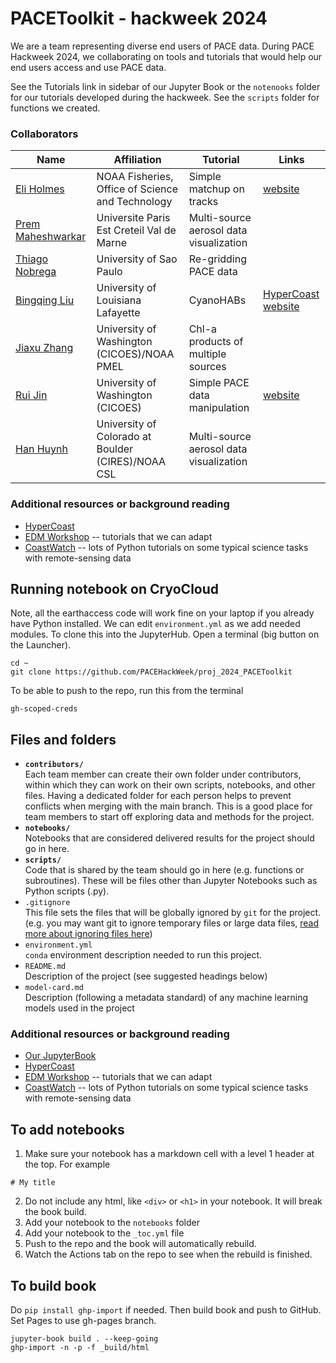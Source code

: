 # PACEToolkit - hackweek 2024

We are a team representing diverse end users of PACE data. During PACE Hackweek 2024, we collaborating on tools and tutorials that would help our end users access and use PACE data. 

See the Tutorials link in sidebar of our Jupyter Book or the `notenooks` folder for our tutorials developed during the hackweek. See the `scripts` folder for functions we created.

### Collaborators

| Name | Affiliation | Tutorial | Links |
| ------------- | ------------- | ------------- | ------------- |
| [Eli Holmes](https://github.com/eeholmes) | NOAA Fisheries, Office of Science and Technology  | Simple matchup on tracks  | [website](https://eeholmes.github.io/) |
| [Prem Maheshwarkar](https://github.com/pmaheshwarkar) | Universite Paris Est Creteil Val de Marne | Multi-source aerosol data visualization |  |
| [Thiago Nobrega](https://github.com/thiago-vg) | University of Sao Paulo | Re-gridding PACE data |  |
| [Bingqing Liu](https://github.com/bingqing-liu) |University of Louisiana Lafayette  |CyanoHABs  |  [HyperCoast](https://hypercoast.org/) [website](https://bingqingliu.com/) |
| [Jiaxu Zhang](https://github.com/JiaxuZ) | University of Washington (CICOES)/NOAA PMEL | Chl-a products of multiple sources  |  |
| [Rui Jin](https://github.com/RuiJinSZ) |  University of Washington (CICOES) | Simple PACE data manipulation  | [website](https://ruijinsz.github.io/)  |
| [Han Huynh](https://github.com/hnhuynh55) | University of Colorado at Boulder (CIRES)/NOAA CSL  |  Multi-source aerosol data visualization |   |

### Additional resources or background reading

* [HyperCoast](https://hypercoast.org/)
* [EDM Workshop](https://nmfs-opensci.github.io/EDMW-EarthData-Workshop-2024/) -- tutorials that we can adapt
* [CoastWatch](https://github.com/coastwatch-training/CoastWatch-Tutorials) -- lots of Python tutorials on some typical science tasks with remote-sensing data


## Running notebook on CryoCloud

Note, all the earthaccess code will work fine on your laptop if you already have Python installed. We can edit `environment.yml` as we add needed modules. To clone this into the JupyterHub. Open a terminal (big button on the Launcher).

```
cd ~
git clone https://github.com/PACEHackWeek/proj_2024_PACEToolkit
```

To be able to push to the repo, run this from the terminal
```
gh-scoped-creds
```

## Files and folders

* **`contributors/`**
<br> Each team member can create their own folder under contributors, within which they can work on their own scripts, notebooks, and other files. Having a dedicated folder for each person helps to prevent conflicts when merging with the main branch. This is a good place for team members to start off exploring data and methods for the project.
* **`notebooks/`**
<br> Notebooks that are considered delivered results for the project should go in here.
* **`scripts/`**
<br> Code that is shared by the team should go in here (e.g. functions or subroutines). These will be files other than Jupyter Notebooks such as Python scripts (.py).
* `.gitignore`
<br> This file sets the files that will be globally ignored by `git` for the project. (e.g. you may want git to ignore temporary files or large data files, [read more about ignoring files here](https://docs.github.com/en/get-started/getting-started-with-git/ignoring-files))
* `environment.yml`
<br> `conda` environment description needed to run this project.
* `README.md`
<br> Description of the project (see suggested headings below)
* `model-card.md`
<br> Description (following a metadata standard) of any machine learning models used in the project


### Additional resources or background reading

* [Our JupyterBook](https://pacehackweek.github.io/proj_2024_PACEToolkit)
* [HyperCoast](https://hypercoast.org/)
* [EDM Workshop](https://nmfs-opensci.github.io/EDMW-EarthData-Workshop-2024/) -- tutorials that we can adapt
* [CoastWatch](https://github.com/coastwatch-training/CoastWatch-Tutorials) -- lots of Python tutorials on some typical science tasks with remote-sensing data

## To add notebooks

1. Make sure your notebook has a markdown cell with a level 1 header at the top. For example
```
# My title
```
2. Do not include any html, like `<div>` or `<h1>` in your notebook. It will break the book build.
2. Add your notebook to the `notebooks` folder
3. Add your notebook to the `_toc.yml` file
4. Push to the repo and the book will automatically rebuild.
5. Watch the Actions tab on the repo to see when the rebuild is finished.
   
## To build book

Do `pip install ghp-import` if needed. Then build book and push to GitHub. Set Pages to use gh-pages branch.

```
jupyter-book build . --keep-going
ghp-import -n -p -f _build/html
```

  
